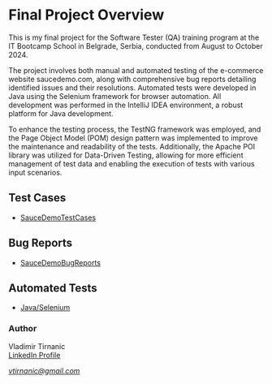# Final Project Overview

This is my final project for the Software Tester (QA) training program at the IT Bootcamp School in Belgrade, Serbia, 
conducted from August to October 2024.

The project involves both manual and automated testing of the e-commerce website saucedemo.com, along with comprehensive
bug reports detailing identified issues and their resolutions. Automated tests were developed in Java using the Selenium
framework for browser automation. All development was performed in the IntelliJ IDEA environment, a robust platform for 
Java development.

To enhance the testing process, the TestNG framework was employed, and the Page Object Model (POM) design pattern was 
implemented to improve the maintenance and readability of the tests. Additionally, the Apache POI library was utilized 
for Data-Driven Testing, allowing for more efficient management of test data and enabling the execution of tests with 
various input scenarios.

## Test Cases
- [SauceDemoTestCases](SauceDemo-TestCases.pdf)

## Bug Reports
- [SauceDemoBugReports](SauceDemo-BugReports.pdf)

## Automated Tests
- [Java/Selenium](src/test/java/)

### Author

Vladimir Tirnanic  
[LinkedIn Profile](https://www.linkedin.com/in/vladimir-tirnanic/)

*vtirnanic@gmail.com*
